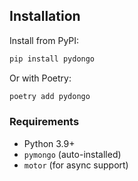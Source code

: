 ## Installation

Install from PyPI:

```bash
pip install pydongo
```

Or with Poetry:

```bash
poetry add pydongo
```

### Requirements
- Python 3.9+
- `pymongo` (auto-installed)
- `motor` (for async support)
